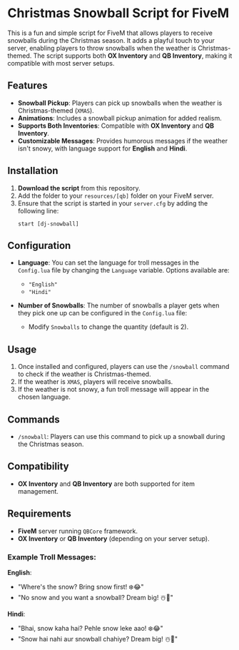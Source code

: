 # Christmas Snowball Script for FiveM

This is a fun and simple script for FiveM that allows players to receive snowballs during the Christmas season. It adds a playful touch to your server, enabling players to throw snowballs when the weather is Christmas-themed. The script supports both **OX Inventory** and **QB Inventory**, making it compatible with most server setups.

## Features
- **Snowball Pickup**: Players can pick up snowballs when the weather is Christmas-themed (`XMAS`).
- **Animations**: Includes a snowball pickup animation for added realism.
- **Supports Both Inventories**: Compatible with **OX Inventory** and **QB Inventory**.
- **Customizable Messages**: Provides humorous messages if the weather isn't snowy, with language support for **English** and **Hindi**.
  
## Installation

1. **Download the script** from this repository.
2. Add the folder to your `resources/[qb]` folder on your FiveM server.
3. Ensure that the script is started in your `server.cfg` by adding the following line:
   ```plaintext
   start [dj-snowball]
   ```

## Configuration

- **Language**: You can set the language for troll messages in the `Config.lua` file by changing the `Language` variable. Options available are:
  - `"English"`
  - `"Hindi"`

- **Number of Snowballs**: The number of snowballs a player gets when they pick one up can be configured in the `Config.lua` file:
  - Modify `Snowballs` to change the quantity (default is 2).

## Usage

1. Once installed and configured, players can use the `/snowball` command to check if the weather is Christmas-themed.
2. If the weather is `XMAS`, players will receive snowballs.
3. If the weather is not snowy, a fun troll message will appear in the chosen language.

## Commands

- `/snowball`: Players can use this command to pick up a snowball during the Christmas season.

## Compatibility

- **OX Inventory** and **QB Inventory** are both supported for item management.

## Requirements

- **FiveM** server running `QBCore` framework.
- **OX Inventory** or **QB Inventory** (depending on your server setup).


### Example Troll Messages:

**English**:
- "Where's the snow? Bring snow first! ❄️😂"
- "No snow and you want a snowball? Dream big! ☃️🤣"

**Hindi**:
- "Bhai, snow kaha hai? Pehle snow leke aao! ❄️😂"
- "Snow hai nahi aur snowball chahiye? Dream big! ☃️🤣"

